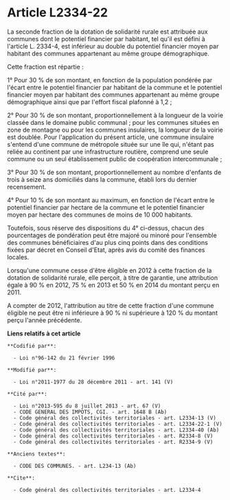 # Article L2334-22

La seconde fraction de la dotation de solidarité rurale est attribuée aux communes dont le potentiel financier par habitant,
tel qu'il est défini à l'article L. 2334-4, est inférieur au double du potentiel financier moyen par habitant des communes
appartenant au même groupe démographique. 

Cette fraction est répartie : 

1° Pour 30 % de son montant, en fonction de la population pondérée par l'écart entre le potentiel financier par habitant de
la commune et le potentiel financier moyen par habitant des communes appartenant au même groupe démographique ainsi que par
l'effort fiscal plafonné à 1,2 ; 

2° Pour 30 % de son montant, proportionnellement à la longueur de la voirie classée dans le domaine public communal ; pour
les communes situées en zone de montagne ou pour les communes insulaires, la longueur de la voirie est doublée. Pour
l'application du présent article, une commune insulaire s'entend d'une commune de métropole située sur une île qui, n'étant
pas reliée au continent par une infrastructure routière, comprend une seule commune ou un seul établissement public de
coopération intercommunale ; 

3° Pour 30 % de son montant, proportionnellement au nombre d'enfants de trois à seize ans domiciliés dans la commune, établi
lors du dernier recensement. 

4° Pour 10 % de son montant au maximum, en fonction de l'écart entre le potentiel financier par hectare de la commune et le
potentiel financier moyen par hectare des communes de moins de 10 000 habitants. 

Toutefois, sous réserve des dispositions du 4° ci-dessus, chacun des pourcentages de pondération peut être majoré ou minoré
pour l'ensemble des communes bénéficiaires d'au plus cinq points dans des conditions fixées par décret en Conseil d'Etat,
après avis du comité des finances locales. 

Lorsqu'une commune cesse d'être éligible en 2012 à cette fraction de la dotation de solidarité rurale, elle perçoit, à titre
de garantie, une attribution égale à 90 % en 2012, 75 % en 2013 et 50 % en 2014 du montant perçu en 2011. 

A compter de 2012, l'attribution au titre de cette fraction d'une commune éligible ne peut être ni inférieure à 90 % ni
supérieure à 120 % du montant perçu l'année précédente.

**Liens relatifs à cet article**

	**Codifié par**:

	  - Loi n°96-142 du 21 février 1996

	**Modifié par**:

	  - Loi n°2011-1977 du 28 décembre 2011 - art. 141 (V)

	**Cité par**:

	  - Loi n°2013-595 du 8 juillet 2013 - art. 67 (V)
	  - CODE GENERAL DES IMPOTS, CGI. - art. 1648 B (Ab)
	  - Code général des collectivités territoriales - art. L2334-13 (V)
	  - Code général des collectivités territoriales - art. L2334-22-1 (V)
	  - Code général des collectivités territoriales - art. L2334-40 (Ab)
	  - Code général des collectivités territoriales - art. R2334-8 (V)
	  - Code général des collectivités territoriales - art. R2334-9 (V)

	**Anciens textes**:

	  - CODE DES COMMUNES. - art. L234-13 (Ab)

	**Cite**:

	  - Code général des collectivités territoriales - art. L2334-4
